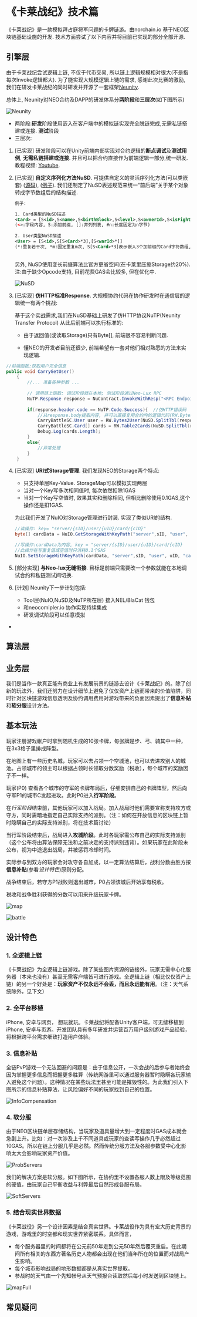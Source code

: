 # 《卡莱战纪》技术篇

《卡莱战纪》是一款模拟拜占庭将军问题的卡牌链游。由norchain.io 基于NEO区块链基础设施的开发. 技术方面尝试了以下内容并将目前已实现的部分全部开源.



## 引擎层

由于卡莱战纪尝试逻辑上链, 不仅于代币交易, 所以链上逻辑规模相对很大(不是指每次Invoke逻辑都大). 为了能实现大规模逻辑上链的需求, 感谢此次比赛的激励, 我们在研发卡莱战纪的同时研发并开源了一套框架[Neunity](https://github.com/norchain/Neunity).

总体上, Neunity对NEO合约及DAPP的研发体系分**两阶段**和**三层次**(如下图所示)

![Neunity](pics/Neunity.jpg)

- 两阶段:**研发**阶段使用嵌入在客户端中的模拟链实现完全脱链完成,无需私链搭建或连接. **测试**阶段
- 三层次: 

1. [已实现] 研发阶段可以在Unity前端内部实现对合约逻辑的**断点调试**及**测试用例**, **无需私链搭建或连接**. 并且可以把合约直接作为前端逻辑一部分,统一研发.教程视频: [Youtube](https://youtu.be/vTkNzx403p8). 

2. [已实现] **自定义序列化方法NuSD**. 可提供自定义的灵活序列化方法(可以类嵌套) ([源码](https://github.com/norchain/Neunity/blob/master/Neunity/Neunity/Tools/NUSerialization.cs)), ([例子](https://github.com/norchain/Neunity/blob/master/Samples/SampleUnity/SmartContract/SmartContract/Scripts/SmartContract/SmartContract.cs)). 我们还制定了NuSD表述规范来统一“前后端”关于某个对象转成字节数组后的结构描述. 

   ```xml
   例子:
   
   1. Card类型的NuSD描述
   <Card> = [S<id>,S<name>,S<birthBlock>,S<level>,S<ownerId>,S<isFighting#1>]
   (<>:字段内容, S:添加前缀, []:并列列表, #n:长度固定为n字节)
       
   2. User类型NuSD描述
   <User> = [S<id>,S[S<Card>*3],[S<warId>*]]
   (*:重复若干次, *m:固定重复m次, S[S<Card>*3]表示嵌入3个加前缀的Card字符数组,然后再加前缀)
       
   ```

   另外, NuSD使用变长前缀算法比官方更省空间(在卡莱里压缩Storage约20%). 注:由于缺少Opcode支持, 目前花费GAS会比较多, 但在优化中.

   ![NuSD](pics/NuSD.png)

3. [已实现] **仿HTTP标准Response**. 大规模协约代码在协作研发时在通信层的逻辑统一有两个挑战: 

   基于这个实战需求,我们在NuSD基础上研发了仿HTTP协议NuTP(Neunity Transfer Protocol) 从此后前端可以执行标准的: 

   * 由于返回值(或读取Storage)只有Byte[], 前端很不容易判断问题. 

   * 懂NEO的开发者目前还很少, 前端希望有一套对他们相对熟悉的方法来实现逻辑. 

```cs
//前端函数:获取用户完全信息
public void CarryGetUser()
    {
        //... 准备各种参数 ...
    
		// 调用链上函数: 调试阶段就在本地; 测试阶段通过Neo-Lux RPC
        NuTP.Response response = NuContract.InvokeWithResp("<RPC Endpoint>", operation, paras);
		
        if(response.header.code == NuTP.Code.Success){	//仿HTTP错误码
            //从response.body提取内容, 并可以直接复用合约内的逻辑代码(RW.Bytes2User(), RW.Table2Cards()等)
            CarryBattleSC.User user = RW.Bytes2User(NuSD.SplitTbl(response.body,0));
            CarryBattleSC.Card[] cards = RW.Table2Cards(NuSD.SplitTbl(response.body, 1));
            Debug.Log(cards.Length);
        }
        else{
			//异常处理
        }
    }
```



4. [已实现] **URI式Storage管理**. 我们发现NEO的Storage两个特点:

   * 只支持单层Key-Value. StorageMap可以模拟实现两层
   * 当对一个Key写多次相同值时, 每次依然扣除1GAS
   * 当对一个Key写空值时, 效果其实和删除相同, 但相比删除使用0.1GAS,这个操作还是扣1GAS.

   为此我们开发了NuIO对Storage管理进行封装. 实现了类似URI的结构.

   ```cs
   //读操作: key= "server/{sID}/user/{uID}/card/{cID}"
   byte[] cardData = NuIO.GetStorageWithKeyPath("server",sID, "user", uID, "card", cID);
   
   //写操作:cardData为内容, key = "server/{sID}/user/{uID}/card/{cID}
   //此操作在写重复值或空值时只消耗0.1个GAS
   NuIO.SetStorageWithKeyPath(cardData, "server",sID, "user", uID, "card", cID);
   
   
   ```


5. [部分实现] **与Neo-lux无缝衔接**. 目标是前端只需要改一个参数就能在本地调试合约和私链测试间切换.
6. [计划] Neunity下一步计划包括:
   * Tool层(NuIO,NuSD及NuTP所在层) 接入NEL/BlaCat 钱包
   * 和neocomipler.io 协作实现持续集成
   * 研发调试阶段可以任意模拟



* 

## 算法层





## 业务层



我们是当作一款真正能有商业上有发展前景的链游去设计《卡莱战纪》的。除了创新的玩法外，我们还努力在设计细节上避免了仅仅资产上链而带来的价值陷阱，同时针对区块链游戏信息透明及协约调用费用对游戏带来的负面因素提出了**信息补贴**和**软分服**设计方法。

## 基本玩法

玩家注册游戏帐户时拿到随机生成的10张卡牌，每张牌是步、弓、骑其中一种，在3x3格子里排成阵型。

在地图上有一些历史名城，玩家可以去占领一个空城池，也可以去进攻别人的城池。占领城市的领主可以根据占领时长领取分数奖励（税收），每个城市的奖励因子不一样。

玩家(P0) 查看各个城市的守军的卡牌布局后，仔细安排自己的卡牌阵型，然后向守军P1的城市C发起进攻。此时P0进入**行军阶段**。

在*行军阶段*结束前，其他玩家可以加入战局。加入战局时他们需要宣称支持攻方或守方，同时需暗地指定自己实际支持的派别。（注：如何在开放信息的区块链上暂时隐瞒自己的实际支持派别，将在技术篇讨论）

当行军阶段结束后，战局进入**攻城阶段**。此时各玩家需公布自己的实际支持派别（这个公布将由算法保障无法和之前决定的支持派别违背）。如果玩家在此阶段未公布，视为中途退出战局，并被惩罚冷却时间。

实际参与到双方的玩家会对攻守各自加成，以一定算法结算后，战利分数由胜方按**信息补贴**(参看*设计特色*)原则分配。

战争结束后，若守方P1战败则退出城市，P0占领该城后开始享有税收。

税收和战争胜利获得的分数可以用来升级玩家卡牌。



![map](pics/map.jpg)

![battle](pics/Battle.jpg)



## 设计特色

### 1. 全逻辑上链

《卡莱战纪》为全逻辑上链游戏。除了某些图片资源的链接外，玩家无需中心化服务器（本来也没有）甚至无需客户端皆可进行游戏。全逻辑上链（相比仅仅资产上链）的另一个好处是：**玩家资产不仅永远不会丢，而且永远能有用**。（注：天气系统除外，见下文）

### 2. 全平台移植

iPhone, 安卓与网页， 想玩就玩。卡莱战纪将配备Unity客户端，可无缝移植到iPhone, 安卓与页游。开发团队具有多年研发并运营百万用户级别游戏产品经验，将根据跨平台需求细致打造用户体验。

### 3. 信息补贴

全链PvP游戏一个无法回避的问题是：由于信息公开，一次会战的后参与者始终会因为掌握更多信息而把握更多胜算（传统网游里可以通过服务器暂时隐瞒各玩家输入避免这个问题）。这种情况在某些玩法里甚至可能是摧毁性的。为此我们引入下图所示的信息补贴算法，让风险偏好不同的玩家找到自己的位置。

![InfoCompensation](pics/InfoCompensation.jpg) 



### 4. 软分服

由于NEO区块链单层存储结构，当玩家及道具量增大到一定程度时GAS成本就会急剧上升。比如：对一次涉及上千不同道具或玩家的查读写操作几乎必然超过10GAS。所以在链上分服几乎是必然。然而传统分服方法及各服参数受中心化影响太大会影响玩家资产价值。

![ProbServers](pics/ProbServers.jpg)

我们的解决方案是软分服。如下图所示，在协约里不设置各服人数上限及等级范围的硬值，由玩家自己平衡收益与利弊最后自然形成各服布局。

![SoftServers](pics/SoftServers.jpg)



### 5. 结合现实世界数据

《卡莱战役》另一个设计因素是结合真实世界。卡莱战役作为具有宏大历史背景的游戏，游戏里的时空都和现实世界紧密联系。具体而言，

* 每个服务器里的时间都将在公元前50年走到公元50年然后覆灭重启。在此期间所有相关的东西方著名历史人物都会出现在他们当年所在的位置而对战局产生影响。
* 每个城市影响战局的地形数据都是从真实世界提取。
* 参战时的天气由一个先知帐号从天气预报台读取然后每小时发送到区块链上。



![mapFull](pics/mapFull.jpg)

## 常见疑问

